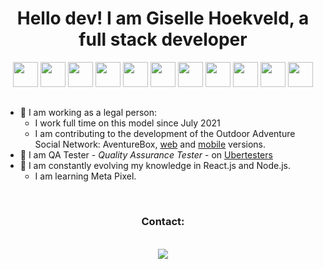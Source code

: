 <h1 align="center">Hello dev! I am Giselle Hoekveld, a full stack developer</h1>
<div align="center">
  <img src="https://cdn.jsdelivr.net/gh/devicons/devicon/icons/typescript/typescript-plain.svg" width="40" height="40" /> <img src="https://cdn.jsdelivr.net/gh/devicons/devicon/icons/javascript/javascript-plain.svg" width="40" height="40" /> <img src="https://cdn.jsdelivr.net/gh/devicons/devicon/icons/react/react-original.svg" width="40" height="40" /> <img src="https://cdn.jsdelivr.net/gh/devicons/devicon/icons/nodejs/nodejs-plain.svg" width="40" height="40" /> <img src="https://cdn.jsdelivr.net/gh/devicons/devicon/icons/jest/jest-plain.svg" width="40" height="40" /> <img src="https://cdn.jsdelivr.net/gh/devicons/devicon/icons/html5/html5-plain.svg" width="40" height="40" /> <img src="https://cdn.jsdelivr.net/gh/devicons/devicon/icons/css3/css3-plain.svg" width="40" height="40" /> <img src="https://cdn.jsdelivr.net/gh/devicons/devicon/icons/graphql/graphql-plain.svg" width="40" height="40" /> <img src="https://cdn.jsdelivr.net/gh/devicons/devicon/icons/vscode/vscode-original.svg" width="40" height="40" /> <img src="https://cdn.jsdelivr.net/gh/devicons/devicon/icons/git/git-plain.svg" width="40" height="40" /> <img src="https://cdn.jsdelivr.net/gh/devicons/devicon/icons/php/php-plain.svg" width="40" height="40" />
</div>
  
## 

- 🔭 I am working as a legal person:
  - I work full time on this model since July 2021
  - I am contributing to the development of the Outdoor Adventure Social Network: AventureBox, <a href="https://aventurebox.com/" target="_blank">web</a> and <a href="https://apps.apple.com/br/app/aventurebox/id1479232795" target="_blank">mobile</a> versions.
- :space_invader: I am QA Tester - _Quality Assurance Tester_ - on <a href="https://ubertesters.com/">Ubertesters</a>
- 🌱 I am constantly evolving my knowledge in React.js and Node.js.
  - I am learning Meta Pixel. 

<br/>
<div align="center">
  <h3>Contact:</h3>
  <br/>
  <a href="https://www.linkedin.com/in/giselle-hoekveld-1b8081142" target="_blank"><img src="https://img.shields.io/badge/-LinkedIn-%230077B5?style=for-the-badge&logo=linkedin&logoColor=white" target="_blank"></a>
</div> 

